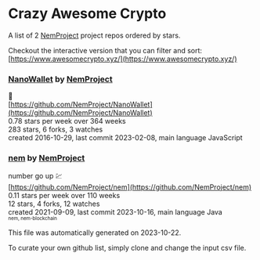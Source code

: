 # Crazy Awesome Crypto
A list of 2 [NemProject](https://github.com/NemProject) project repos ordered by stars.  

Checkout the interactive version that you can filter and sort: 
[https://www.awesomecrypto.xyz/](https://www.awesomecrypto.xyz/)  


### [NanoWallet](https://github.com/NemProject/NanoWallet) by [NemProject](https://github.com/NemProject)  
👛  
[https://github.com/NemProject/NanoWallet](https://github.com/NemProject/NanoWallet)  
0.78 stars per week over 364 weeks  
283 stars, 6 forks, 3 watches  
created 2016-10-29, last commit 2023-02-08, main language JavaScript  


### [nem](https://github.com/NemProject/nem) by [NemProject](https://github.com/NemProject)  
number go up 💹  
[https://github.com/NemProject/nem](https://github.com/NemProject/nem)  
0.11 stars per week over 110 weeks  
12 stars, 4 forks, 12 watches  
created 2021-09-09, last commit 2023-10-16, main language Java  
<sub><sup>nem, nem-blockchain</sup></sub>


This file was automatically generated on 2023-10-22.  

To curate your own github list, simply clone and change the input csv file.  